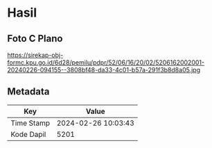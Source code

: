 # Hasil

## Foto C Plano

https://sirekap-obj-formc.kpu.go.id/6d28/pemilu/pdpr/52/06/16/20/02/5206162002001-20240226-094155--3808bf48-da33-4c01-b57a-291f3b8d8a05.jpg


## Metadata

| Key        | Value               |
| ---------- | ------------------- |
| Time Stamp | 2024-02-26 10:03:43 |
| Kode Dapil | 5201                |



